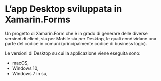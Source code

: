 # L’app Desktop sviluppata in Xamarin.Forms

Un progetto di Xamarin.Form che è in grado di generare delle diverse versioni di client, sia per Mobile sia per Desktop, le quali condividano una parte del codice in comuni (principalmente codice di business logic).

Le versioni di Desktop su cui la applicazione viene eseguita sono:
* macOS,
* Windows 10,
* Windows 7 in su,
